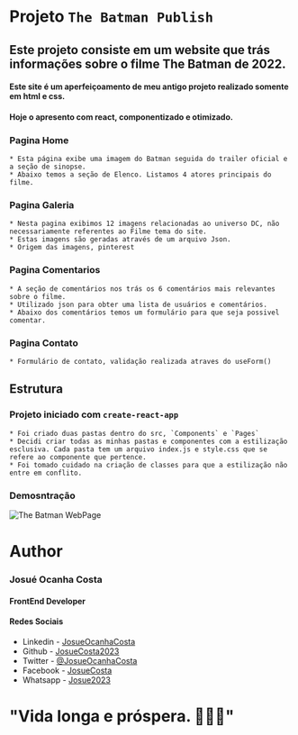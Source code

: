 # Projeto `The Batman Publish`

## Este projeto consiste em um website que trás informações sobre o filme The Batman de 2022.

#### Este site é um aperfeiçoamento de meu antigo projeto realizado somente em html e css.
 
#### Hoje o apresento com react, componentizado e otimizado.

### Pagina Home
    * Esta página exibe uma imagem do Batman seguida do trailer oficial e a seção de sinopse.
    * Abaixo temos a seção de Elenco. Listamos 4 atores principais do filme.

### Pagina Galeria
    * Nesta pagina exibimos 12 imagens relacionadas ao universo DC, não necessariamente referentes ao Filme tema do site.
    * Estas imagens são geradas através de um arquivo Json.
    * Origem das imagens, pinterest 

### Pagina Comentarios
    * A seção de comentários nos trás os 6 comentários mais relevantes sobre o filme.
    * Utilizado json para obter uma lista de usuários e comentários.
    * Abaixo dos comentários temos um formulário para que seja possivel comentar.

### Pagina Contato
    * Formulário de contato, validação realizada atraves do useForm()

## Estrutura
### Projeto iniciado com `create-react-app`
    * Foi criado duas pastas dentro do src, `Components` e `Pages`
    * Decidi criar todas as minhas pastas e componentes com a estilização esclusiva. Cada pasta tem um arquivo index.js e style.css que se refere ao componente que pertence.
    * Foi tomado cuidado na criação de classes para que a estilização não entre em conflito.

### Demosntração

![The Batman WebPage](./src/assets/images/bat.gif)

# Author
### Josué Ocanha Costa
#### FrontEnd Developer
#### Redes Sociais

- Linkedin - [JosueOcanhaCosta](https://www.linkedin.com/in/josue-ocanha-costa/)
- Github - [JosueCosta2023](https://github.com/JosueCosta2023)
- Twitter - [@JosueOcanhaCosta](https://twitter.com/josue_ocanha)
- Facebook - [JosueCosta](https://www.facebook.com/JosueOcanhaCosta2023)
- Whatsapp - [Josue2023](https://wa.me/5565996408371?text=Ol%C3%A1%2C+encontrei+seu+whatsapp+no+Github.+Gostaria+de+falar+sobre+seus+projetos.)

# "Vida longa e próspera. 🖖🖖🖖"



    
